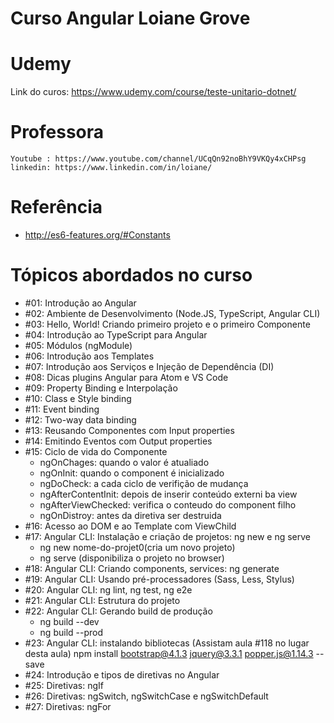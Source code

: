 # Curso Angular Loiane Grove
# Udemy
  Link do curos: https://www.udemy.com/course/teste-unitario-dotnet/

# Professora
	Youtube : https://www.youtube.com/channel/UCqQn92noBhY9VKQy4xCHPsg
	linkedin: https://www.linkedin.com/in/loiane/

# Referência
  - http://es6-features.org/#Constants

# Tópicos abordados no curso
  - #01: Introdução ao Angular
  - #02: Ambiente de Desenvolvimento (Node.JS, TypeScript, Angular CLI)
  - #03: Hello, World! Criando primeiro projeto e o primeiro Componente
  - #04: Introdução ao TypeScript para Angular
  - #05: Módulos (ngModule)
  - #06: Introdução aos Templates
  - #07: Introdução aos Serviços e Injeção de Dependência (DI)
  - #08: Dicas plugins Angular para Atom e VS Code
  - #09: Property Binding e Interpolação
  - #10: Class e Style binding
  - #11: Event binding
  - #12: Two-way data binding
  - #13: Reusando Componentes com Input properties
  - #14: Emitindo Eventos com Output properties
  - #15: Ciclo de vida do Componente
      - ngOnChages: quando o valor é atualiado
      - ngOnInit: quando o component é inicializado
      - ngDoCheck: a cada ciclo de verifição de mudança
      - ngAfterContentInit: depois de inserir conteúdo externi ba view
      - ngAfterViewChecked: verifica o conteudo do component filho
      - ngOnDistroy: antes da diretiva ser destruida
  - #16: Acesso ao DOM e ao Template com ViewChild
  - #17: Angular CLI: Instalação e criação de projetos: ng new e ng serve
    - ng new nome-do-projet0(cria um novo projeto)
    - ng serve (disponibiliza o projeto no browser)
  - #18: Angular CLI: Criando components, services: ng generate
  - #19: Angular CLI: Usando pré-processadores (Sass, Less, Stylus)
  - #20: Angular CLI: ng lint, ng test, ng e2e
  - #21: Angular CLI: Estrutura do projeto
  - #22: Angular CLI: Gerando build de produção
    - ng build --dev
    - ng build --prod
  - #23: Angular CLI: instalando bibliotecas (Assistam aula #118 no lugar desta aula)
      npm install bootstrap@4.1.3 jquery@3.3.1 popper.js@1.14.3 --save
  - #24: Introdução e tipos de diretivas no Angular 
  - #25: Diretivas: ngIf
  - #26: Diretivas: ngSwitch, ngSwitchCase e ngSwitchDefault
  - #27: Diretivas: ngFor